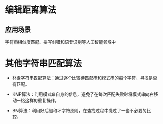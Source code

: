 # 编辑距离算法
## 应用场景
字符串相似度匹配、拼写纠错和语音识别等人工智能领域中


# 其他字符串匹配算法
- 朴素字符串匹配算法：通过逐个比较待匹配串和模式串的每个字符，寻找是否有匹配。

- KMP算法：利用模式串自身的信息，避免了在每次匹配失败时将模式串向右移动一格这样的重复操作。

- BM算法：利用好后缀和坏字符原则，在查找过程中跳过了一些不必要的比较。
